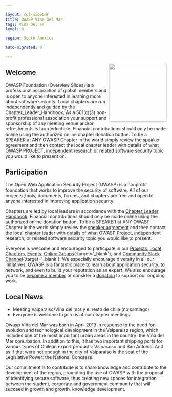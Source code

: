 ```yaml
---

layout: col-sidebar
title: OWASP Vina Del Mar
tags: Vina Del ar
level: 0

region: South America

auto-migrated: 0

---
```



<img width="180px" align="right" style="float: right;" src="assets/images/450px-Logodef_png_(2).png">



## Welcome


OWASP Foundation (Overview Slides) is a professional association of global members and is open to anyone interested in learning more about software security. Local chapters are run independently and guided by the Chapter_Leader_Handbook. As a 501(c)(3) non-profit professional association your support and sponsorship of any meeting venue and/or refreshments is tax-deductible. Financial contributions should only be made online using the authorized online chapter donation button. To be a SPEAKER at ANY OWASP Chapter in the world simply review the speaker agreement and then contact the local chapter leader with details of what OWASP PROJECT, independent research or related software security topic you would like to present on.


## Participation
The Open Web Application Security Project (OWASP) is a nonprofit foundation that works to improve the security of software. All of our projects ,tools, documents, forums, and chapters are free and open to anyone interested in improving application security. 

Chapters are led by local leaders in accordance with the [Chapter Leader Handbook](https://owasp.org/www-policy/operational/chapter-handbook-existing). Financial contributions should only be made online using the authorized online donation button. To be a SPEAKER at ANY OWASP Chapter in the world simply review the [speaker agreement](https://owasp.org/www-policy/legal/speaker-agreement) and then contact the local chapter leader with details of what OWASP Project, independent research, or related software security topic you would like to present.

Everyone is welcome and encouraged to participate in our [Projects](/projects), [Local Chapters](/chapters), [Events](/events), [Online Groups](https://groups.google.com/a/owasp.com/){:target='_blank'}, and [Community Slack Channel](https://owasp.slack.com/){:target='_blank'}. We especially encourage diversity in all our initiatives. OWASP is a fantastic place to learn about application security, to network, and even to build your reputation as an expert. We also encourage you to be [become a member](/membership) or consider a [donation](/donate) to support our ongoing work.

## Local News
- Meeting Valparaiso/Viña del mar y el resto de chile (no santiago) 
- Everyone is welcome to join us at our chapter meetings.

Owasp Viña del Mar was born in April 2019 in response to the need for evolution and technological development in the Valparaíso region, which includes one of the most important urban areas in the country: the Viña del Mar conurbation. In addition to this, it has two important shipping ports for various types of Chilean export products: Valparaíso and San Antonio. And as if that were not enough in the city of Valparaíso is the seat of the Legislative Power: the National Congress.

Our commitment is to contribute is to share knowledge and contribute to the development of the region, promoting the use of OWASP with the proposal of identifying secure software, thus creating new spaces for integration between the student, corporate and government community that will succeed in growth and growth. knowledge development.



